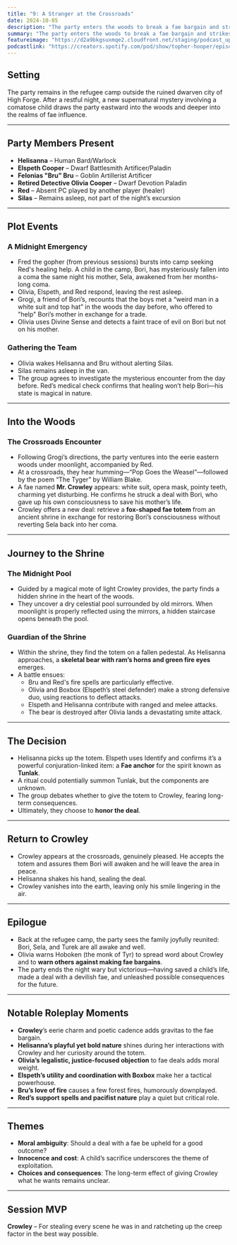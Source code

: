 ```yaml
---
title: "9: A Stranger at the Crossroads"
date: 2024-10-05
description: "The party enters the woods to break a fae bargain and strikes a dangerous deal with Mr. Crowley."
summary: "The party enters the woods to break a fae bargain and strikes a dangerous deal with Mr. Crowley."
featureimage: "https://d2a9bkgsuxmqe2.cloudfront.net/staging/podcast_uploaded_episode400/41448639/41448639-1728152431639-e540711b2853.jpg"
podcastlink: "https://creators.spotify.com/pod/show/topher-hooper/episodes/C4-E9A-Stranger-at-the-Crossroads-e2p98i0"
---
```

## Setting
The party remains in the refugee camp outside the ruined dwarven city of High Forge. After a restful night, a new supernatural mystery involving a comatose child draws the party eastward into the woods and deeper into the realms of fae influence.

---

## Party Members Present
- **Helisanna** – Human Bard/Warlock
- **Elspeth Cooper** – Dwarf Battlesmith Artificer/Paladin
- **Felonias "Bru" Bru** – Goblin Artillerist Artificer
- **Retired Detective Olivia Cooper** – Dwarf Devotion Paladin
- **Red** – Absent PC played by another player (healer)
- **Silas** – Remains asleep, not part of the night’s excursion

---

## Plot Events

### A Midnight Emergency
- Fred the gopher (from previous sessions) bursts into camp seeking Red's healing help. A child in the camp, Bori, has mysteriously fallen into a coma the same night his mother, Sela, awakened from her months-long coma.
- Olivia, Elspeth, and Red respond, leaving the rest asleep.
- Grogi, a friend of Bori’s, recounts that the boys met a “weird man in a white suit and top hat” in the woods the day before, who offered to "help" Bori’s mother in exchange for a trade.
- Olivia uses Divine Sense and detects a faint trace of evil on Bori but not on his mother.

### Gathering the Team
- Olivia wakes Helisanna and Bru without alerting Silas.
- Silas remains asleep in the van.
- The group agrees to investigate the mysterious encounter from the day before. Red’s medical check confirms that healing won’t help Bori—his state is magical in nature.

---

## Into the Woods

### The Crossroads Encounter
- Following Grogi’s directions, the party ventures into the eerie eastern woods under moonlight, accompanied by Red.
- At a crossroads, they hear humming—“Pop Goes the Weasel”—followed by the poem “The Tyger” by William Blake.
- A fae named **Mr. Crowley** appears: white suit, opera mask, pointy teeth, charming yet disturbing. He confirms he struck a deal with Bori, who gave up his own consciousness to save his mother’s life.
- Crowley offers a new deal: retrieve a **fox-shaped fae totem** from an ancient shrine in exchange for restoring Bori’s consciousness without reverting Sela back into her coma.

---

## Journey to the Shrine

### The Midnight Pool
- Guided by a magical mote of light Crowley provides, the party finds a hidden shrine in the heart of the woods.
- They uncover a dry celestial pool surrounded by old mirrors. When moonlight is properly reflected using the mirrors, a hidden staircase opens beneath the pool.

### Guardian of the Shrine
- Within the shrine, they find the totem on a fallen pedestal. As Helisanna approaches, a **skeletal bear with ram’s horns and green fire eyes** emerges.
- A battle ensues:
  - Bru and Red's fire spells are particularly effective.
  - Olivia and Boxbox (Elspeth’s steel defender) make a strong defensive duo, using reactions to deflect attacks.
  - Elspeth and Helisanna contribute with ranged and melee attacks.
  - The bear is destroyed after Olivia lands a devastating smite attack.

---

## The Decision
- Helisanna picks up the totem. Elspeth uses Identify and confirms it’s a powerful conjuration-linked item: a **Fae anchor** for the spirit known as **Tunlak**.
- A ritual could potentially summon Tunlak, but the components are unknown.
- The group debates whether to give the totem to Crowley, fearing long-term consequences.
- Ultimately, they choose to **honor the deal**.

---

## Return to Crowley
- Crowley appears at the crossroads, genuinely pleased. He accepts the totem and assures them Bori will awaken and he will leave the area in peace.
- Helisanna shakes his hand, sealing the deal.
- Crowley vanishes into the earth, leaving only his smile lingering in the air.

---

## Epilogue
- Back at the refugee camp, the party sees the family joyfully reunited: Bori, Sela, and Turek are all awake and well.
- Olivia warns Hoboken (the monk of Tyr) to spread word about Crowley and to **warn others against making fae bargains**.
- The party ends the night wary but victorious—having saved a child’s life, made a deal with a devilish fae, and unleashed possible consequences for the future.

---

## Notable Roleplay Moments
- **Crowley**’s eerie charm and poetic cadence adds gravitas to the fae bargain.
- **Helisanna’s playful yet bold nature** shines during her interactions with Crowley and her curiosity around the totem.
- **Olivia’s legalistic, justice-focused objection** to fae deals adds moral weight.
- **Elspeth’s utility and coordination with Boxbox** make her a tactical powerhouse.
- **Bru’s love of fire** causes a few forest fires, humorously downplayed.
- **Red’s support spells and pacifist nature** play a quiet but critical role.

---

## Themes
- **Moral ambiguity**: Should a deal with a fae be upheld for a good outcome?
- **Innocence and cost**: A child’s sacrifice underscores the theme of exploitation.
- **Choices and consequences**: The long-term effect of giving Crowley what he wants remains unclear.

---

## Session MVP
**Crowley** – For stealing every scene he was in and ratcheting up the creep factor in the best way possible.
